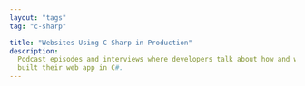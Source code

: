 ```yaml
---
layout: "tags"
tag: "c-sharp"

title: "Websites Using C Sharp in Production"
description:
  Podcast episodes and interviews where developers talk about how and why they
  built their web app in C#.
---
```


